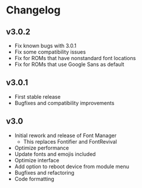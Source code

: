 # Changelog

## v3.0.2

- Fix known bugs with 3.0.1
- Fix some compatibility issues
- Fix for ROMs that have nonstandard font locations
- Fix for ROMs that use Google Sans as default

## v3.0.1

- First stable release
- Bugfixes and compatibility improvements

## v3.0

- Initial rework and release of Font Manager
    - This replaces Fontifier and FontRevival
- Optimize performance
- Update fonts and emojis included
- Optimize interface
- Add option to reboot device from module menu
- Bugfixes and refactoring
- Code formatting
